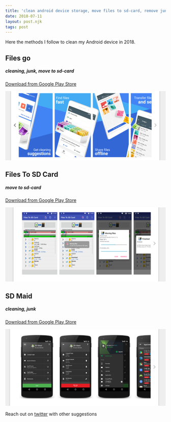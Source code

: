 ```yaml
---
title: 'clean android device storage, move files to sd-card, remove junk files'
date: 2018-07-11
layout: post.njk
tags: post
---
```


Here the methods I follow to clean my Android device in 2018.

## Files go

##### cleaning, junk, move to sd-card

[Download from Google Play Store](https://play.google.com/store/apps/details?id=com.google.android.apps.nbu.files)

![files-go-play-store.png](/assets/images/posts/files-go-play-store.png)


## Files To SD Card

##### move to sd-card

[Download from Google Play Store](https://play.google.com/store/apps/details?id=cz.bukacek.filestosdcard)

![files-to-sd-card-play-store.png](/assets/images/posts/files-to-sd-card-play-store.png)

## SD Maid

##### cleaning, junk

[Download from Google Play Store](https://play.google.com/store/apps/details?id=eu.thedarken.sdm)

![sd-maid-play-store.png](/assets/images/posts/sd-maid-play-store.png)

Reach out on [twitter](https://twitter.com/christian_fei) with other suggestions